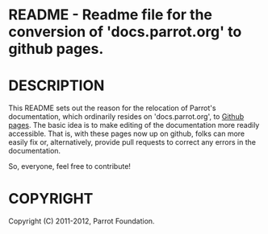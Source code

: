# README - Readme file for the conversion of 'docs.parrot.org' to github pages.

# DESCRIPTION

This README sets out the reason for the relocation of Parrot's documentation,
which ordinarily resides on 'docs.parrot.org', to [Github
pages](http://pages.github.com).  The basic idea is to make editing of the
documentation more readily accessible.  That is, with these pages now up on
github, folks can more easily fix or, alternatively, provide pull requests to
correct any errors in the documentation.

So, everyone, feel free to contribute!

# COPYRIGHT

Copyright (C) 2011-2012, Parrot Foundation.
